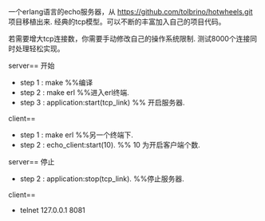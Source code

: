 一个erlang语言的echo服务器，从 https://github.com/tolbrino/hotwheels.git 项目移植出来.
经典的tcp模型。可以不断的丰富加入自己的项目代码。

若需要增大tcp连接数，你需要手动修改自己的操作系统限制.
测试8000个连接同时处理轻松实现。

server== 开始
* step 1 : make %%编译
* step 2 : make erl  %%进入erl终端.
* step 3 : application:start(tcp_link) %% 开启服务器.


client==
* step 1 : make erl %%另一个终端下.
* step 2 : echo_client:start(10).  %% 10 为开启客户端个数.

server== 停止
* step 2 : application:stop(tcp_link). %%停止服务器.


client==
* telnet 127.0.0.1 8081
